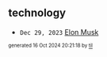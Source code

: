## technology


* <code>Dec 29, 2023</code> [Elon Musk](2023-12-29T21-18-47-elon-musk.md)

<sup><sub>generated 16 Oct 2024 20:21:18 by <a href='https://github.com/senorprogrammer/til'>til</a></sub></sup>
